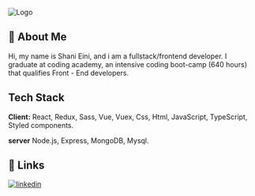 
![Logo](https://res.cloudinary.com/dxpb15pfo/image/upload/v1659382385/%D7%94%D7%95%D7%A1%D7%A3_%D7%9B%D7%95%D7%AA%D7%A8%D7%AA_lke9rw.png)


## 🚀 About Me
Hi, my name is Shani Eini, and i am a fullstack/frontend developer.
I graduate at coding academy, an intensive coding boot-camp (640 hours) that qualifies Front - End developers.
## Tech Stack

**Client:** React, Redux, Sass, Vue, Vuex, Css, Html, JavaScript, TypeScript, Styled components.

**server** Node.js, Express, MongoDB, Mysql.




## 🔗 Links
[![linkedin](https://img.shields.io/badge/linkedin-0A66C2?style=for-the-badge&logo=linkedin&logoColor=white)](https://www.linkedin.com/in/shani-eini-8a2071233/)

